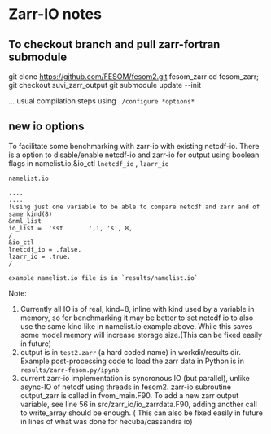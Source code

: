 # Zarr-IO notes

## To checkout branch and pull zarr-fortran submodule
git clone https://github.com/FESOM/fesom2.git fesom_zarr
cd fesom_zarr;
git checkout suvi_zarr_output
git submodule update --init

... usual compilation steps using `./configure *options*`
## new io options

To facilitate some benchmarking with zarr-io with existing netcdf-io. There is a option to disable/enable netcdf-io and zarr-io for output using
boolean flags in namelist.io,&io_ctl  `lnetcdf_io` , `lzarr_io`

`namelist.io`
```
....
....
!using just one variable to be able to compare netcdf and zarr and of same kind(8)
&nml_list
io_list =  'sst       ',1, 's', 8,
/
&io_ctl
lnetcdf_io = .false.
lzarr_io = .true.
/

example namelist.io file is in `results/namelist.io`
```

Note: 
1. Currently all IO is of real, kind=8, inline with kind used by a variable in memory, so for benchmarking it may be better to set netcdf io to also use the same kind like in namelist.io example above. While this saves some model memory will increase storage size.(This can  be fixed easily in future) 
2. output is in `test2.zarr` (a hard coded name) in workdir/results dir. Example post-processing code to load the zarr data in Python is in `results/zarr-fesom.py/ipynb`.
3. current zarr-io implementation is syncronous IO (but parallel), unlike async-IO of netcdf using threads in fesom2. zarr-io subroutine output_zarr is called in fvom_main.F90. To add a new zarr output variable, see line 56 in  src/zarr_io/io_zarrdata.F90, adding another call to write_array should be enough. ( This can also be fixed easily in future in lines of what was done for hecuba/cassandra io) 

